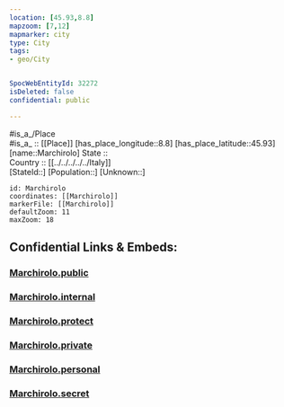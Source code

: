```yaml
---
location: [45.93,8.8] 
mapzoom: [7,12] 
mapmarker: city 
type: City
tags:
- geo/City


SpocWebEntityId: 32272
isDeleted: false
confidential: public

---
```

#is_a_/Place  
#is_a_ :: [[Place]] 
[has_place_longitude::8.8] 
[has_place_latitude::45.93] 
[name::Marchirolo] 
State ::  
Country :: [[../../../../../Italy]]  
[StateId::] 
[Population::] 
[Unknown::] 


```leaflet
id: Marchirolo
coordinates: [[Marchirolo]] 
markerFile: [[Marchirolo]] 
defaultZoom: 11 
maxZoom: 18
```


## Confidential Links & Embeds: 

### [Marchirolo.public](/_public/\Earth\Continent\Europe\Europe~South\Italy\regions~Italy\Lombardy\Varese.Province\CityMarchirolo.public.md) 

### [Marchirolo.internal](/_internal/\Earth\Continent\Europe\Europe~South\Italy\regions~Italy\Lombardy\Varese.Province\CityMarchirolo.internal.md) 

### [Marchirolo.protect](/_protect/\Earth\Continent\Europe\Europe~South\Italy\regions~Italy\Lombardy\Varese.Province\CityMarchirolo.protect.md) 

### [Marchirolo.private](/_private/\Earth\Continent\Europe\Europe~South\Italy\regions~Italy\Lombardy\Varese.Province\CityMarchirolo.private.md) 

### [Marchirolo.personal](/_personal/\Earth\Continent\Europe\Europe~South\Italy\regions~Italy\Lombardy\Varese.Province\CityMarchirolo.personal.md) 

### [Marchirolo.secret](/_secret/\Earth\Continent\Europe\Europe~South\Italy\regions~Italy\Lombardy\Varese.Province\CityMarchirolo.secret.md)

